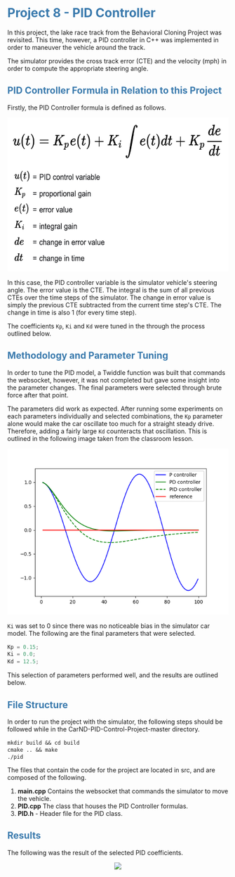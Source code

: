 <h1 style="color: #3a7aad">Project 8 - PID Controller</h1>

In this project, the lake race track from the Behavioral Cloning Project was revisited. This time, however, a PID 
controller in C++ was implemented in order to maneuver the vehicle around the track.

The simulator provides the cross track error (CTE) and the velocity (mph) in order to compute the appropriate 
steering angle.

<h2 style="color: #3a7aad">PID Controller Formula in Relation to this Project</h2>

Firstly, the PID Controller formula is defined as follows. 

<p align="center">
    <img src="docs/formula.jpg" height="350" width="520"/>
</p>

In this case, the PID controller variable is the simulator vehicle's steering angle. The error value is the 
CTE. The integral is the sum of all previous CTEs over the time steps of the simulator. The change in error value 
is simply the previous CTE subtracted from the current time step's CTE. The change in time is also 1 (for every time step).

The coefficients `Kp`, `Ki` and `Kd` were tuned in the through the process outlined below. 

<h2 style="color: #3a7aad">Methodology and Parameter Tuning</h2>

In order to tune the PID model, a Twiddle function was built that commands the websocket, however, it was not completed
but gave some insight into the parameter changes. The final parameters were selected through brute force after that point. 

The parameters did work as expected. After running some experiments on each parameters individually and selected 
combinations, the `Kp` parameter alone would make the car oscillate too much for a straight steady drive. Therefore, 
adding a fairly large `Kd` counteracts that oscillation. This is outlined in the following image taken from the 
classroom lesson. 

<p align="center">
    <img src="docs/pid.png"/>
</p>

`Ki` was set to 0 since there was no noticeable bias in the simulator car model. The following are the final parameters
that were selected. 

```c++
Kp = 0.15;
Ki = 0.0;
Kd = 12.5;
```

This selection of parameters performed well, and the results are outlined below. 

<h2 style="color: #3a7aad">File Structure</h2>

In order to run the project with the simulator, the following steps should be followed while in the 
CarND-PID-Control-Project-master directory. 

```shell script
mkdir build && cd build 
cmake .. && make 
./pid 
```

The files that contain the code for the project are located in src, and are composed of the following. 

1. **main.cpp** Contains the websocket that commands the simulator to move the vehicle. 
2. **PID.cpp** The class that houses the PID Controller formulas.
3. **PID.h** - Header file for the PID class.

<h2 style="color: #3a7aad">Results</h2>

The following was the result of the selected PID coefficients. 

<p align="center">
    <a href="http://www.youtube.com/watch?v=l_teB6TTlGY" target="_blank">
        <img src="http://img.youtube.com/vi/l_teB6TTlGY/0.jpg"/>
    </a>
</p>


